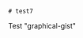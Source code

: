                                                                                                                                                                                                                                                                                                                                                                                                                                                                                                                                                                       # test7
Test "graphical-gist"